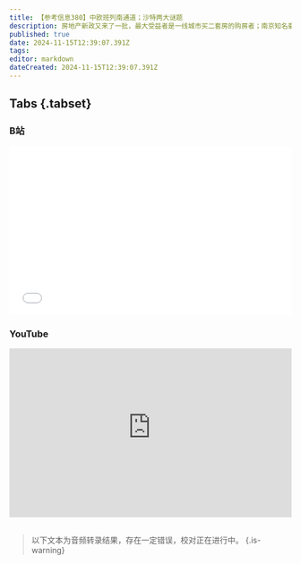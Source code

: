 ```yaml
---
title: 【参考信息380】中欧班列南通道；沙特两大谜题
description: 房地产新政又来了一批，最大受益者是一线城市买二套房的购房者；南京知名豪宅小区换物业，保利物业承诺“自愿投资200万”但没拿下，好的小区物业是优质资产，大家都在抢。《监督法》修改，增加规定县级以上政府每年向本级人大常委会报告政府债务管理情况。反虐待动物法立法态度稳慎，农村宅基地制度改革试点议案终止审议。中欧班列开辟出走里海和黑海的南通道。沙特拟投资5000亿美元的新未来城CEO辞职，土豪也烧不起了。
published: true
date: 2024-11-15T12:39:07.391Z
tags: 
editor: markdown
dateCreated: 2024-11-15T12:39:07.391Z
---
```


## Tabs {.tabset}
### B站
<div style="position: relative; padding: 30% 45%;">
<iframe style="position: absolute; width: 100%; height: 100%; left: 0; top: 0;" src="//player.bilibili.com/player.html?&bvid=BV1RimdYkEDi&page=1&as_wide=1&high_quality=1&danmaku=1&autoplay=0" scrolling="no" border="0" frameborder="no" framespacing="0" allowfullscreen="true"></iframe>
</div>

### YouTube
<div style="position: relative; padding: 30% 45%;">
<iframe style="position: absolute; top: 0; left: 0; width: 100%; height: 100%;" src="https://www.youtube-nocookie.com/embed/YouTubeVID" title="YouTube video player" frameborder="0" allow="accelerometer; autoplay; clipboard-write; encrypted-media; gyroscope; picture-in-picture" allowfullscreen></iframe>
</div>

## 

> 以下文本为音频转录结果，存在一定错误，校对正在进行中。
{.is-warning}


